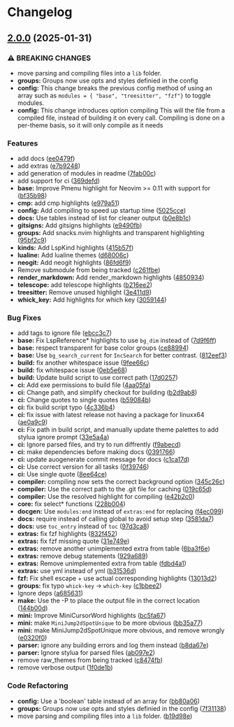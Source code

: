# Changelog

## [2.0.0](https://github.com/oonamo/ef-themes.nvim/compare/v1.0.0...v2.0.0) (2025-01-31)


### ⚠ BREAKING CHANGES

* move parsing and compiling files into a `lib` folder.
* **groups:** Groups now use opts and styles definied in the config
* **config:** This change breaks the previous config method of using an array such as `modules = { "base", "treesitter", "fzf"}` to toggle modules.
* **config:** This change introduces option compiling This will the file from a compiled file, instead of building it on every call. Compiling is done on a per-theme basis, so it will only compile as it needs

### Features

* add docs ([ee0479f](https://github.com/oonamo/ef-themes.nvim/commit/ee0479f2dc6f016e7f891022d3809036c04401df))
* add extras ([e7b9248](https://github.com/oonamo/ef-themes.nvim/commit/e7b924887d497aa055c1b75577b1bbc698d68c6d))
* add generation of modules in readme ([7fab00c](https://github.com/oonamo/ef-themes.nvim/commit/7fab00cdb215c85c04ab3fbbd68940217fcee428))
* add support for ci ([369defd](https://github.com/oonamo/ef-themes.nvim/commit/369defd64bc110783a8a45a92ca63414ad2de912))
* **base:** Improve Pmenu highlight for Neovim &gt;= 0.11 with support for ([bf35b98](https://github.com/oonamo/ef-themes.nvim/commit/bf35b98b5809a6a812ddb5137ad23475d98c3cb1))
* **cmp:** add cmp highlights ([e979a51](https://github.com/oonamo/ef-themes.nvim/commit/e979a51fabbfed67efb803b6b3fb47632210cc0f))
* **config:** Add compiling to speed up startup time ([5025cce](https://github.com/oonamo/ef-themes.nvim/commit/5025cce007a82f9992329bd0eb6d0ba4f209677a))
* **docs:** Use tables instead of list for cleaner output ([b0e8b1c](https://github.com/oonamo/ef-themes.nvim/commit/b0e8b1ce95efd3a5f3c0834a4f37b80551b08bbf))
* **gitsigns:** Add gitsigns highlights ([e9490fb](https://github.com/oonamo/ef-themes.nvim/commit/e9490fb12ac9aa6f94f8669376f3629ca9d9e8ee))
* **groups:** Add snacks.nvim highlights and transparent highlighting ([95bf2c9](https://github.com/oonamo/ef-themes.nvim/commit/95bf2c9cb361a73a3c168059ce51b90fbec1a741))
* **kinds:** Add LspKind highlights ([415b57f](https://github.com/oonamo/ef-themes.nvim/commit/415b57f63a2a78d477cd4b8d97d8b96be91b8cf4))
* **lualine:** Add lualine themes ([d68006c](https://github.com/oonamo/ef-themes.nvim/commit/d68006c8d297610dbc05076c8fc2312d024525b7))
* **neogit:** Add neogit highlights ([86fd6f9](https://github.com/oonamo/ef-themes.nvim/commit/86fd6f951fb9f4691699104550baee4fdeec1169))
* Remove submodule from being tracked ([c261fbe](https://github.com/oonamo/ef-themes.nvim/commit/c261fbea6ae0a574e80b5a79a073b8eb615b0ab2))
* **render_markdown:** Add render_markdown highlights ([4850934](https://github.com/oonamo/ef-themes.nvim/commit/485093462da86350d255e07ea507480dcb77af88))
* **telescope:** add telescope highlights ([b216ee2](https://github.com/oonamo/ef-themes.nvim/commit/b216ee23eaef8c8cc6e1aa8b49c86af320fcb48a))
* **treesitter:** Remove unused highlight ([3e411d9](https://github.com/oonamo/ef-themes.nvim/commit/3e411d90f752763d980dbdc2e5a6e0a7f86a009e))
* **whick_key:** Add highlights for which key ([3059144](https://github.com/oonamo/ef-themes.nvim/commit/30591441082a90f1dab966a4f490c223e934cf4c))


### Bug Fixes

* add tags to ignore file ([ebcc3c7](https://github.com/oonamo/ef-themes.nvim/commit/ebcc3c70eda61746331a9f2d45c5c991ef8889ff))
* **base:** Fix LspReference* highlights to use `bg_dim` instead of ([7d9f6ff](https://github.com/oonamo/ef-themes.nvim/commit/7d9f6ffe768252ee33d1e7e910981764d7702d2a))
* **base:** respect transparent for base color groups ([ce88994](https://github.com/oonamo/ef-themes.nvim/commit/ce8899467f1a2b9460e3e9221dc8b754813cb2ee))
* **base:** Use `bg_search_current` for `IncSearch` for better contrast. ([812eef3](https://github.com/oonamo/ef-themes.nvim/commit/812eef3030fd70cc2b3a0087eeae100f29266a57))
* **build:** fix another whitespace issue ([9fee66c](https://github.com/oonamo/ef-themes.nvim/commit/9fee66ce07f6da62c2c592c69b99de1bb0e20a5c))
* **build:** fix whitespace issue ([0eb5e68](https://github.com/oonamo/ef-themes.nvim/commit/0eb5e68612215817850e57d386def47e1e5e3f77))
* **build:** Update build script to use correct path ([17d0257](https://github.com/oonamo/ef-themes.nvim/commit/17d02579c151c0814f0e39aa3f8b6b5c82040e57))
* **ci:** Add exe permissions to build file ([4aa05fa](https://github.com/oonamo/ef-themes.nvim/commit/4aa05faf6c3782f61560cd4921533b112cfdf4ee))
* **ci:** Change path, and simplify checkout for building ([b2d9ab8](https://github.com/oonamo/ef-themes.nvim/commit/b2d9ab8248d6038f17b462550cefecbc471c64da))
* **ci:** Change quotes to single quotes ([b59084b](https://github.com/oonamo/ef-themes.nvim/commit/b59084baf6941ffcfb584142272f24459e534afb))
* **ci:** fix build script typo ([4c336b4](https://github.com/oonamo/ef-themes.nvim/commit/4c336b453df207afc17df1dddc041691b4a747c4))
* **ci:** fix issue with latest release not having a package for linuxx64 ([ae0a9c9](https://github.com/oonamo/ef-themes.nvim/commit/ae0a9c91cc8727b34b019cc394b57fbe4f83d9ac))
* **ci:** Fix path in build script, and manually update theme palettes to add stylua ignore prompt ([33e5a4a](https://github.com/oonamo/ef-themes.nvim/commit/33e5a4a755d65b1bfe701526cdf87d4b60cdcc68))
* **ci:** Ignore parsed files, and try to run diffrently ([f9abecd](https://github.com/oonamo/ef-themes.nvim/commit/f9abecd969798669b0c5844e9849681eccd48e15))
* **ci:** make dependencies before making docs ([0391766](https://github.com/oonamo/ef-themes.nvim/commit/0391766ab67ce1c0426fec1073d1ab35e4718a49))
* **ci:** update auogenerate commit message for docs ([c1ca17d](https://github.com/oonamo/ef-themes.nvim/commit/c1ca17d2454b0b2d53c75cf182e7d82a2930931c))
* **ci:** Use correct version for all tasks ([0f39746](https://github.com/oonamo/ef-themes.nvim/commit/0f39746b2d9af04ca8886822e159f4e86e7da633))
* **ci:** Use single quote ([8ee64ce](https://github.com/oonamo/ef-themes.nvim/commit/8ee64ce54d96d7819f6de950c37d14458a2b3b5d))
* **compiler:** compiling now sets the correct background option ([345c26c](https://github.com/oonamo/ef-themes.nvim/commit/345c26ce777ca602cd3d530fd5efe2cd54b857de))
* **compiler:** Use the correct path to the .git file for caching ([019c65d](https://github.com/oonamo/ef-themes.nvim/commit/019c65d38a24a3c60641c3a57ff1a70a1bf9d88c))
* **compiler:** Use the resolved highlight for compiling ([e42b2c0](https://github.com/oonamo/ef-themes.nvim/commit/e42b2c0686d120f36614dc52af6770411123dba1))
* **core:** fix select* functions ([228b004](https://github.com/oonamo/ef-themes.nvim/commit/228b0043f222e0a01e641de422f30c90e2d132a1))
* **docgen:** Use `modules:end` instead of `extras:end` for replacing ([f4ec099](https://github.com/oonamo/ef-themes.nvim/commit/f4ec099989a91ec1ac8af9372d94455ff7af8198))
* **docs:** require instead of calling global to avoid setup step ([3581da7](https://github.com/oonamo/ef-themes.nvim/commit/3581da7d9cc417081385b1d28735024255a00af5))
* **docs:** use `toc_entry` instead of `toc` ([97d3ca8](https://github.com/oonamo/ef-themes.nvim/commit/97d3ca85d16deb2ea28842ee79b671df6ecd0b4a))
* **extras:** fix fzf highlights ([832f452](https://github.com/oonamo/ef-themes.nvim/commit/832f452243b2870f269db2aae8ec9a9dd411e714))
* **extras:** fix fzf missing quote ([31e749e](https://github.com/oonamo/ef-themes.nvim/commit/31e749e20f3c1dda3593af53c33b0e89ee066e0a))
* **extras:** remove another unimplemented extra from table ([6ba3f6e](https://github.com/oonamo/ef-themes.nvim/commit/6ba3f6ee4bfb296c970a10ee3be10c12b2842648))
* **extras:** remove debug statements ([929a689](https://github.com/oonamo/ef-themes.nvim/commit/929a68921e37ecdf78eddef03a43291866b5341a))
* **extras:** Remove unimplemented extra from table ([fdbd4a1](https://github.com/oonamo/ef-themes.nvim/commit/fdbd4a169f8bccd046a6adf9b5f35f402f50618a))
* **extras:** use yml instead of yml ([b31536d](https://github.com/oonamo/ef-themes.nvim/commit/b31536d38172630d32e8b9e42bd17fd0e7bb8e87))
* **fzf:** Fix shell escape + use actual corresponding highlights ([13013d2](https://github.com/oonamo/ef-themes.nvim/commit/13013d21e2ae641ecceb30beb117a25c40b945d6))
* **groups:** fix typo `whick-key` -&gt; `which-key` ([c1bbee2](https://github.com/oonamo/ef-themes.nvim/commit/c1bbee20d94d4c13bb95e9c177fdbf44fdc424a8))
* Ignore deps ([a685631](https://github.com/oonamo/ef-themes.nvim/commit/a68563136c7253f06fe663f23e13cf17a2141fd2))
* **make:** Use the -P to place the output file in the correct location ([144b00d](https://github.com/oonamo/ef-themes.nvim/commit/144b00d68e6bed5056999f41d3e253a638a61d26))
* **mini:** Improve MiniCursorWord highlights ([bc5fa67](https://github.com/oonamo/ef-themes.nvim/commit/bc5fa671ef87aa4dfb97733c46dbfcbb95b28a2c))
* **mini:** make `MiniJump2dSpotUnique` to be more obvious ([bb35a77](https://github.com/oonamo/ef-themes.nvim/commit/bb35a7702b2191c9be0eac5a98e624951a826369))
* **mini:** make MiniJump2dSpotUnique more obvious, and remove wrongly ([e0320f0](https://github.com/oonamo/ef-themes.nvim/commit/e0320f0e6afd65de8e501808c6f51d86600b7ccd))
* **parser:** ignore any building errors and log them instead ([b8da67e](https://github.com/oonamo/ef-themes.nvim/commit/b8da67ec62c132cb468975ffbbcb3f4447272a06))
* **parser:** Ignore stylua for parsed files ([ab097e2](https://github.com/oonamo/ef-themes.nvim/commit/ab097e20951e451603e155fef5882831091e778e))
* remove raw_themes from being tracked ([c8474fb](https://github.com/oonamo/ef-themes.nvim/commit/c8474fb0278c648dfb20bab1d595b92f6b48b13c))
* remove verbose output ([1f0de1b](https://github.com/oonamo/ef-themes.nvim/commit/1f0de1b7058de8e0394fe72e2bf8c5967e1d31b0))


### Code Refactoring

* **config:** Use a 'boolean' table instead of an array for ([bb80a06](https://github.com/oonamo/ef-themes.nvim/commit/bb80a060cdc6e8d4d8d131579b37dddb95e7c875))
* **groups:** Groups now use opts and styles definied in the config ([7f31138](https://github.com/oonamo/ef-themes.nvim/commit/7f31138d04a66e2b9e21ade3af33886c45ade434))
* move parsing and compiling files into a `lib` folder. ([b19d98e](https://github.com/oonamo/ef-themes.nvim/commit/b19d98e6596ea17af5b71a34fa8a25c74e780e7a))
